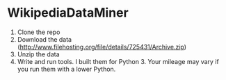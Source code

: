 # WikipediaDataMiner

1. Clone the repo
2. Download the data (http://www.filehosting.org/file/details/725431/Archive.zip)
3. Unzip the data
4. Write and run tools. I built them for Python 3. Your mileage may vary if you run them with a lower Python.
